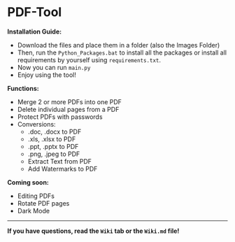 # PDF-Tool

**Installation Guide:**
  - Download the files and place them in a folder (also the Images Folder)
  - Then, run the `Python_Packages.bat` to install all the packages or install all requirements by yourself using `requirements.txt`.
  - Now you can run `main.py`
  - Enjoy using the tool!

**Functions:**
  - Merge 2 or more PDFs into one PDF
  - Delete individual pages from a PDF
  - Protect PDFs with passwords
  - Conversions:
    - .doc, .docx to PDF
    - .xls, .xlsx to PDF
    - .ppt, .pptx to PDF
    - .png, .jpeg to PDF
    - Extract Text from PDF
    - Add Watermarks to PDF



**Coming soon:**
  - Editing PDFs
  - Rotate PDF pages
  - Dark Mode

----------------------------------------------------

**If you have questions, read the `Wiki` tab or the `Wiki.md` file!**
